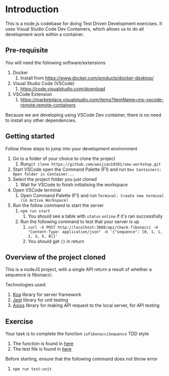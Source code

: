 # Introduction

This is a node.js codebase for doing Test Driven Development exercises. It uses Visual Studio Code Dev Containers, which allows us to do all development work within a container.

## Pre-requisite

You will need the following software/extensions

1. Docker
   1. Install from <https://www.docker.com/products/docker-desktop/>
2. Visual Studio Code (VSCode)
   1. <https://code.visualstudio.com/download>
3. VSCode Extension
   1. <https://marketplace.visualstudio.com/items?itemName=ms-vscode-remote.remote-containers>

Because we are developing using VSCode Dev container, there is no need to install any other dependencies.

## Getting started

Follow these steps to jump into your development environment

1. Go to a folder of your choice to clone the project
   1. Run`git clone https://github.com/weijian19391/smu-workshop.git`
2. Start VSCode open the Command Palette (F1) and run `Dev Containers: Open folder in Container...`
3. Select the project folder you just cloned
   1. Wait for VSCode to finish initialising the workspace
4. Open VSCode terminal
   1. Open Command Palette (F1) and run `Terminal: Create new terminal (in Active Workspace)`
5. Run the follow command to start the server
   1. `npm run start`
      1. You should see a table with `status` `online` if it's ran successfully
   2. Run the following command to test that your server is up
      1. `curl -X POST http://localhost:3888/api/check-fibonacci -H "Content-Type: application/json" -d '{"sequence": [0, 1, 1, 2, 3, 5, 8]}'`
      2. You should get `{}` in return


## Overview of the project cloned

This is a nodeJS project, with a single API return a result of whether a sequence is fibonacci.

Technologies used:

1. [Koa](https://koajs.com/) library for server framework
2. [Jest](https://jestjs.io/) library for unit testing
3. [Axios](https://github.com/axios/axios) library for making API request to the local server, for API testing

## Exercise

Your task is to complete the function `isFibonacciSequence` TDD style

1. The function is found in [here](./server/utils/fibonacci.js)
2. The test file is found in [here](./__test__/fibonacci.unit.test.js)

Before starting, ensure that the following command does not throw error

1. `npm run test:unit`